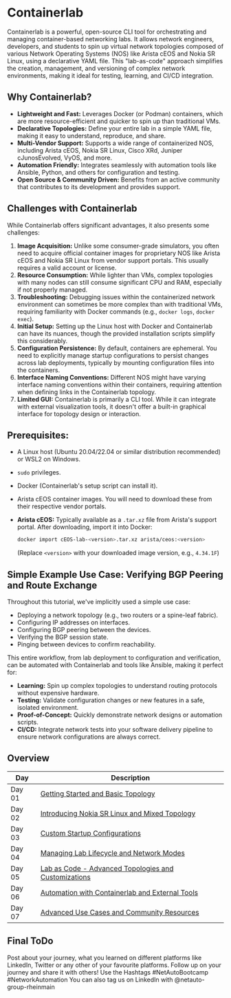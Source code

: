 # Containerlab
Containerlab is a powerful, open-source CLI tool for orchestrating and managing container-based networking labs. It allows network engineers, developers, and students to spin up virtual network topologies composed of various Network Operating Systems (NOS) like Arista cEOS and Nokia SR Linux, using a declarative YAML file. This "lab-as-code" approach simplifies the creation, management, and versioning of complex network environments, making it ideal for testing, learning, and CI/CD integration.

## **Why Containerlab?**

  * **Lightweight and Fast:** Leverages Docker (or Podman) containers, which are more resource-efficient and quicker to spin up than traditional VMs.
  * **Declarative Topologies:** Define your entire lab in a simple YAML file, making it easy to understand, reproduce, and share.
  * **Multi-Vendor Support:** Supports a wide range of containerized NOS, including Arista cEOS, Nokia SR Linux, Cisco XRd, Juniper cJunosEvolved, VyOS, and more.
  * **Automation Friendly:** Integrates seamlessly with automation tools like Ansible, Python, and others for configuration and testing.
  * **Open Source & Community Driven:** Benefits from an active community that contributes to its development and provides support.

## Challenges with Containerlab

While Containerlab offers significant advantages, it also presents some challenges:

1.  **Image Acquisition:** Unlike some consumer-grade simulators, you often need to acquire official container images for proprietary NOS like Arista cEOS and Nokia SR Linux from vendor support portals. This usually requires a valid account or license.
2.  **Resource Consumption:** While lighter than VMs, complex topologies with many nodes can still consume significant CPU and RAM, especially if not properly managed.
3.  **Troubleshooting:** Debugging issues within the containerized network environment can sometimes be more complex than with traditional VMs, requiring familiarity with Docker commands (e.g., `docker logs`, `docker exec`).
4.  **Initial Setup:** Setting up the Linux host with Docker and Containerlab can have its nuances, though the provided installation scripts simplify this considerably.
5.  **Configuration Persistence:** By default, containers are ephemeral. You need to explicitly manage startup configurations to persist changes across lab deployments, typically by mounting configuration files into the containers.
6.  **Interface Naming Conventions:** Different NOS might have varying interface naming conventions within their containers, requiring attention when defining links in the Containerlab topology.
7.  **Limited GUI:** Containerlab is primarily a CLI tool. While it can integrate with external visualization tools, it doesn't offer a built-in graphical interface for topology design or interaction.

## **Prerequisites:**

* A Linux host (Ubuntu 20.04/22.04 or similar distribution recommended) or WSL2 on Windows.

* `sudo` privileges.

* Docker (Containerlab's setup script can install it).

* Arista cEOS container images. You will need to download these from their respective vendor portals.

* **Arista cEOS:** Typically available as a `.tar.xz` file from Arista's support portal. After downloading, import it into Docker:
  ```bash
  docker import cEOS-lab-<version>.tar.xz arista/ceos:<version>
  ```
  (Replace `<version>` with your downloaded image version, e.g., `4.34.1F`)
  
## **Simple Example Use Case: Verifying BGP Peering and Route Exchange**

Throughout this tutorial, we've implicitly used a simple use case:

  * Deploying a network topology (e.g., two routers or a spine-leaf fabric).
  * Configuring IP addresses on interfaces.
  * Configuring BGP peering between the devices.
  * Verifying the BGP session state.
  * Pinging between devices to confirm reachability.

This entire workflow, from lab deployment to configuration and verification, can be automated with Containerlab and tools like Ansible, making it perfect for:

  * **Learning:** Spin up complex topologies to understand routing protocols without expensive hardware.
  * **Testing:** Validate configuration changes or new features in a safe, isolated environment.
  * **Proof-of-Concept:** Quickly demonstrate network designs or automation scripts.
  * **CI/CD:** Integrate network tests into your software delivery pipeline to ensure network configurations are always correct.


## Overview
| Day | Description |
| ----- | ----- | 
| Day 01 | [Getting Started and Basic Topology](/Topics/Containerization/Containerlab/Challenges/Day-01.md) | working |
| Day 02 | [Introducing Nokia SR Linux and Mixed Topology](/Topics/Containerization/Containerlab/Challenges/Day-02.md) | 
| Day 03 | [Custom Startup Configurations](/Topics/Containerization/Containerlab/Challenges/Day-03.md) | not working |
| Day 04 | [Managing Lab Lifecycle and Network Modes](/Topics/Containerization/Containerlab/Challenges/Day-04.md) | 
| Day 05 | [Lab as Code - Advanced Topologies and Customizations](/Topics/Containerization/Containerlab/Challenges/Day-05.md) |
| Day 06 | [Automation with Containerlab and External Tools](/Topics/Containerization/Containerlab/Challenges/Day-06.md) | 
| Day 07 | [Advanced Use Cases and Community Resources](/Topics/Containerization/Containerlab/Challenges/Day-07.md) | 

## Final ToDo

Post about your journey, what you learned on different platforms like LinkedIn, Twitter or any other of your favourite platforms. Follow up on your journey and share it with others! Use the Hashtags #NetAutoBootcamp #NetworkAutomation
You can also tag us on LinkedIn with @netauto-group-rheinmain